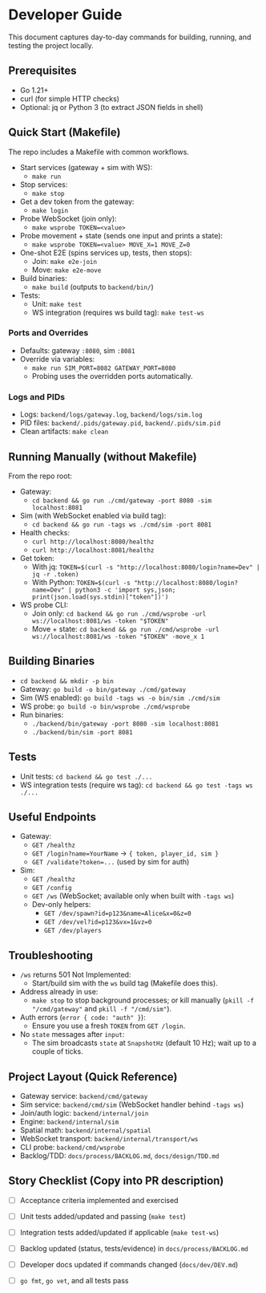 # Developer Guide

This document captures day-to-day commands for building, running, and testing the project locally.

## Prerequisites
- Go 1.21+
- curl (for simple HTTP checks)
- Optional: jq or Python 3 (to extract JSON fields in shell)

## Quick Start (Makefile)
The repo includes a Makefile with common workflows.

- Start services (gateway + sim with WS):
  - `make run`
- Stop services:
  - `make stop`
- Get a dev token from the gateway:
  - `make login`
- Probe WebSocket (join only):
  - `make wsprobe TOKEN=<value>`
- Probe movement + state (sends one input and prints a state):
  - `make wsprobe TOKEN=<value> MOVE_X=1 MOVE_Z=0`
- One-shot E2E (spins services up, tests, then stops):
  - Join: `make e2e-join`
  - Move: `make e2e-move`
- Build binaries:
  - `make build` (outputs to `backend/bin/`)
- Tests:
  - Unit: `make test`
  - WS integration (requires ws build tag): `make test-ws`

### Ports and Overrides
- Defaults: gateway `:8080`, sim `:8081`
- Override via variables:
  - `make run SIM_PORT=8082 GATEWAY_PORT=8080`
  - Probing uses the overridden ports automatically.

### Logs and PIDs
- Logs: `backend/logs/gateway.log`, `backend/logs/sim.log`
- PID files: `backend/.pids/gateway.pid`, `backend/.pids/sim.pid`
- Clean artifacts: `make clean`

## Running Manually (without Makefile)
From the repo root:

- Gateway:
  - `cd backend && go run ./cmd/gateway -port 8080 -sim localhost:8081`
- Sim (with WebSocket enabled via build tag):
  - `cd backend && go run -tags ws ./cmd/sim -port 8081`
- Health checks:
  - `curl http://localhost:8080/healthz`
  - `curl http://localhost:8081/healthz`
- Get token:
  - With jq: `TOKEN=$(curl -s "http://localhost:8080/login?name=Dev" | jq -r .token)`
  - With Python: `TOKEN=$(curl -s "http://localhost:8080/login?name=Dev" | python3 -c 'import sys,json; print(json.load(sys.stdin)["token"])')`
- WS probe CLI:
  - Join only: `cd backend && go run ./cmd/wsprobe -url ws://localhost:8081/ws -token "$TOKEN"`
  - Move + state: `cd backend && go run ./cmd/wsprobe -url ws://localhost:8081/ws -token "$TOKEN" -move_x 1`

## Building Binaries
- `cd backend && mkdir -p bin`
- Gateway: `go build -o bin/gateway ./cmd/gateway`
- Sim (WS enabled): `go build -tags ws -o bin/sim ./cmd/sim`
- WS probe: `go build -o bin/wsprobe ./cmd/wsprobe`
- Run binaries:
  - `./backend/bin/gateway -port 8080 -sim localhost:8081`
  - `./backend/bin/sim -port 8081`

## Tests
- Unit tests: `cd backend && go test ./...`
- WS integration tests (require ws tag): `cd backend && go test -tags ws ./...`

## Useful Endpoints
- Gateway:
  - `GET /healthz`
  - `GET /login?name=YourName` → `{ token, player_id, sim }`
  - `GET /validate?token=...` (used by sim for auth)
- Sim:
  - `GET /healthz`
  - `GET /config`
  - `GET /ws` (WebSocket; available only when built with `-tags ws`)
  - Dev-only helpers:
    - `GET /dev/spawn?id=p123&name=Alice&x=0&z=0`
    - `GET /dev/vel?id=p123&vx=1&vz=0`
    - `GET /dev/players`

## Troubleshooting
- `/ws` returns 501 Not Implemented:
  - Start/build sim with the `ws` build tag (Makefile does this).
- Address already in use:
  - `make stop` to stop background processes; or kill manually (`pkill -f "/cmd/gateway"` and `pkill -f "/cmd/sim"`).
- Auth errors (`error { code: "auth" }`):
  - Ensure you use a fresh `TOKEN` from `GET /login`.
- No `state` messages after `input`:
  - The sim broadcasts `state` at `SnapshotHz` (default 10 Hz); wait up to a couple of ticks.

## Project Layout (Quick Reference)
- Gateway service: `backend/cmd/gateway`
- Sim service: `backend/cmd/sim` (WebSocket handler behind `-tags ws`)
- Join/auth logic: `backend/internal/join`
- Engine: `backend/internal/sim`
- Spatial math: `backend/internal/spatial`
- WebSocket transport: `backend/internal/transport/ws`
- CLI probe: `backend/cmd/wsprobe`
- Backlog/TDD: `docs/process/BACKLOG.md`, `docs/design/TDD.md`

## Story Checklist (Copy into PR description)
- [ ] Acceptance criteria implemented and exercised
- [ ] Unit tests added/updated and passing (`make test`)
- [ ] Integration tests added/updated if applicable (`make test-ws`)
- [ ] Backlog updated (status, tests/evidence) in `docs/process/BACKLOG.md`
- [ ] Developer docs updated if commands changed (`docs/dev/DEV.md`)
- [ ] `go fmt`, `go vet`, and all tests pass

